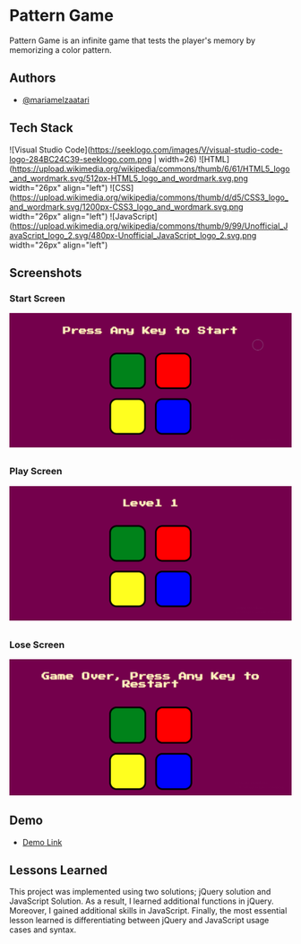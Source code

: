 
# Pattern Game

Pattern Game is an infinite game that tests the player's memory by memorizing a color pattern.

## Authors

- [@mariamelzaatari](https://github.com/MariamElZaatari)


## Tech Stack
![Visual Studio Code](https://seeklogo.com/images/V/visual-studio-code-logo-284BC24C39-seeklogo.com.png | width=26)
![HTML](https://upload.wikimedia.org/wikipedia/commons/thumb/6/61/HTML5_logo_and_wordmark.svg/512px-HTML5_logo_and_wordmark.svg.png width="26px" align="left")
![CSS](https://upload.wikimedia.org/wikipedia/commons/thumb/d/d5/CSS3_logo_and_wordmark.svg/1200px-CSS3_logo_and_wordmark.svg.png width="26px" align="left")
![JavaScript](https://upload.wikimedia.org/wikipedia/commons/thumb/9/99/Unofficial_JavaScript_logo_2.svg/480px-Unofficial_JavaScript_logo_2.svg.png width="26px" align="left")

## Screenshots

### Start Screen
![Start Screen](/assets/screenshots/Start.png?raw=true "Start Screen")
##
### Play Screen
![Play Screen](/assets/screenshots/Play.png?raw=true "Play Screen")
## 
### Lose Screen
![Lose Screen](/assets/screenshots/Lose.png?raw=true "Lose Screen")

## Demo

- [Demo Link](https://kapwi.ng/c/w5tfMCUss6)



## Lessons Learned

This project was implemented using two solutions; jQuery solution and JavaScript Solution. As a result, I learned additional functions in jQuery. Moreover, I gained additional skills in JavaScript. Finally, the most essential lesson learned is differentiating between jQuery and JavaScript usage cases and syntax.
